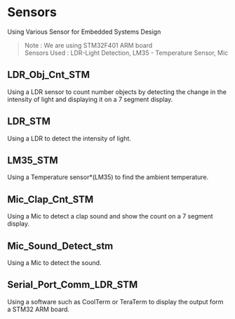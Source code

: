 # Sensors  
 Using Various Sensor for Embedded Systems Design  
 > Note : We are using STM32F401 ARM board  
 > Sensors Used : LDR-Light Detection, LM35 - Temperature Sensor, Mic  

 ## LDR_Obj_Cnt_STM  
 Using a LDR sensor to count number objects by detecting the change in the intensity of light and displaying it on a 7 segment display.  

 ## LDR_STM  
 Using a LDR to detect the intensity of light.  

 ## LM35_STM  
 Using a Temperature sensor*(LM35) to find the ambient temperature.

 ## Mic_Clap_Cnt_STM  
 Using a Mic to detect a clap sound and show the count on a 7 segment display.  

 ## Mic_Sound_Detect_stm  
 Using a Mic to detect the sound.  

 ## Serial_Port_Comm_LDR_STM  
 Using a software such as CoolTerm or TeraTerm to display the output form a STM32 ARM board.  

